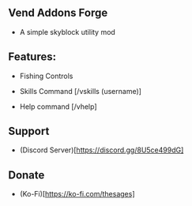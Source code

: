 ## Vend Addons Forge

- A simple skyblock utility mod

## Features:

- Fishing Controls

- Skills Command [/vskills (username)]

- Help command [/vhelp]

## Support

- (Discord Server)[https://discord.gg/8U5ce499dG]

## Donate

- (Ko-Fi)[https://ko-fi.com/thesages]
